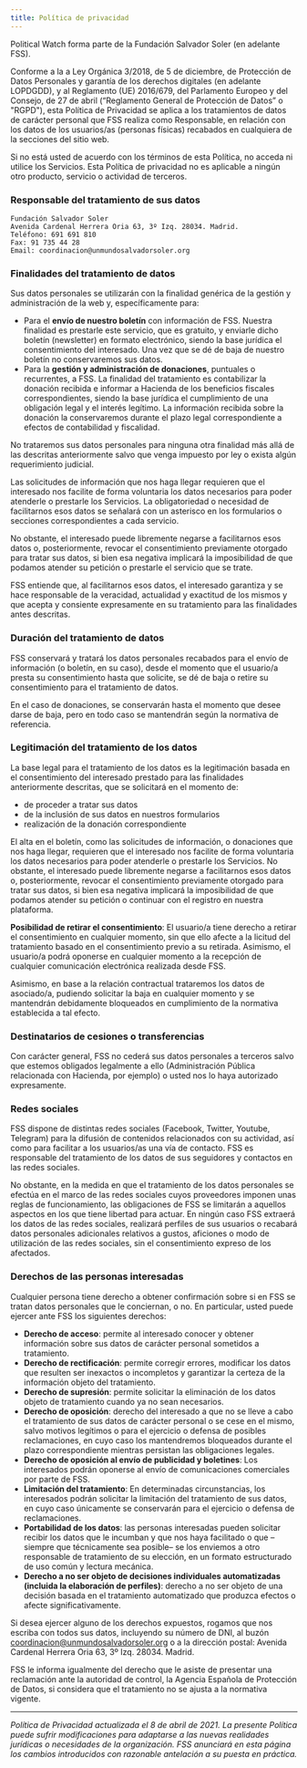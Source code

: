 ```yaml
---
title: Política de privacidad
---
```


<md-content>

Political Watch forma parte de la Fundación Salvador Soler (en adelante FSS).

Conforme a la a Ley Orgánica 3/2018, de 5 de diciembre, de Protección de Datos Personales y garantía de los derechos digitales (en adelante LOPDGDD), y al Reglamento (UE) 2016/679, del Parlamento Europeo y del Consejo, de 27 de abril (“Reglamento General de Protección de Datos” o "RGPD"), esta Política de Privacidad se aplica a los tratamientos de datos de carácter personal que FSS realiza como Responsable, en relación con los datos de los usuarios/as (personas físicas) recabados en cualquiera de la secciones del sitio web.

Si no está usted de acuerdo con los términos de esta Política, no acceda ni utilice los Servicios. Esta Política de privacidad no es aplicable a ningún otro producto, servicio o actividad de terceros.

### Responsable del tratamiento de sus datos

```
Fundación Salvador Soler
Avenida Cardenal Herrera Oria 63, 3º Izq. 28034. Madrid.
Teléfono: 691 691 810
Fax: 91 735 44 28
Email: coordinacion@unmundosalvadorsoler.org
```

### Finalidades del tratamiento de datos

Sus datos personales se utilizarán con la finalidad genérica de la gestión y administración de la web y, específicamente para:

* Para el **envío de nuestro boletín** con información de FSS. Nuestra finalidad es prestarle este servicio, que es gratuito, y enviarle dicho boletín (newsletter) en formato electrónico, siendo la base jurídica el consentimiento del interesado. Una vez que se dé de baja de nuestro boletín no conservaremos sus datos.
* Para la **gestión y administración de donaciones**, puntuales o recurrentes, a FSS. La finalidad del tratamiento es contabilizar la donación recibida e informar a Hacienda de los beneficios fiscales correspondientes, siendo la base jurídica el cumplimiento de una obligación legal y el interés legítimo. La información recibida sobre la donación la conservaremos durante el plazo legal correspondiente a efectos de contabilidad y fiscalidad.

No trataremos sus datos personales para ninguna otra finalidad más allá de las descritas anteriormente salvo que venga impuesto por ley o exista algún requerimiento judicial.

Las solicitudes de información que nos haga llegar requieren que el interesado nos facilite de forma voluntaria los datos necesarios para poder atenderle o prestarle los Servicios. La obligatoriedad o necesidad de facilitarnos esos datos se señalará con un asterisco en los formularios o secciones correspondientes a cada servicio.

No obstante, el interesado puede libremente negarse a facilitarnos esos datos o, posteriormente, revocar el consentimiento previamente otorgado para tratar sus datos, si bien esa negativa implicará la imposibilidad de que podamos atender su petición o prestarle el servicio que se trate.

FSS entiende que, al facilitarnos esos datos, el interesado garantiza y se hace responsable de la veracidad, actualidad y exactitud de los mismos y que acepta y consiente expresamente en su tratamiento para las finalidades antes descritas.

### Duración del tratamiento de datos

FSS conservará y tratará los datos personales recabados para el envío de información (o boletín, en su caso), desde el momento que el usuario/a presta su consentimiento hasta que solicite, se dé de baja o retire su consentimiento para el tratamiento de datos.

En el caso de donaciones, se conservarán hasta el momento que desee darse de baja, pero en todo caso se mantendrán según la normativa de referencia.

### Legitimación del tratamiento de los datos

La base legal para el tratamiento de los datos es la legitimación basada en el consentimiento del interesado prestado para las finalidades anteriormente descritas, que se solicitará en el momento de:

* de proceder a tratar sus datos
* de la inclusión de sus datos en nuestros formularios
* realización de la donación correspondiente

El alta en el boletín, como las solicitudes de información, o donaciones que nos haga llegar, requieren que el interesado nos facilite de forma voluntaria los datos necesarios para poder atenderle o prestarle los Servicios. No obstante, el interesado puede libremente negarse a facilitarnos esos datos o, posteriormente, revocar el consentimiento previamente otorgado para tratar sus datos, si bien esa negativa implicará la imposibilidad de que podamos atender su petición o continuar con el registro en nuestra plataforma.

**Posibilidad de retirar el consentimiento**: El usuario/a tiene derecho a retirar el consentimiento en cualquier momento, sin que ello afecte a la licitud del tratamiento basado en el consentimiento previo a su retirada. Asimismo, el usuario/a podrá oponerse en cualquier momento a la recepción de cualquier comunicación electrónica realizada desde FSS.

Asimismo, en base a la relación contractual trataremos los datos de asociado/a, pudiendo solicitar la baja en cualquier momento y se mantendrán debidamente bloqueados en cumplimiento de la normativa establecida a tal efecto.

### Destinatarios de cesiones o transferencias

Con carácter general, FSS no cederá sus datos personales a terceros salvo que estemos obligados legalmente a ello (Administración Pública relacionada con Hacienda, por ejemplo) o usted nos lo haya autorizado expresamente.

### Redes sociales

FSS dispone de distintas redes sociales (Facebook, Twitter, Youtube, Telegram) para la difusión de contenidos relacionados con su actividad, así como para facilitar a los usuarios/as una vía de contacto. FSS es responsable del tratamiento de los datos de sus seguidores y contactos en las redes sociales.

No obstante, en la medida en que el tratamiento de los datos personales se efectúa en el marco de las redes sociales cuyos proveedores imponen unas reglas de funcionamiento, las obligaciones de FSS se limitarán a aquellos aspectos en los que tiene libertad para actuar. En ningún caso FSS extraerá los datos de las redes sociales, realizará perfiles de sus usuarios o recabará datos personales adicionales relativos a gustos, aficiones o modo de utilización de las redes sociales, sin el consentimiento expreso de los afectados.

### Derechos de las personas interesadas

Cualquier persona tiene derecho a obtener confirmación sobre si en FSS se tratan datos personales que le conciernan, o no. En particular, usted puede ejercer ante FSS los siguientes derechos:

* **Derecho de acceso**: permite al interesado conocer y obtener información sobre sus datos de carácter personal sometidos a tratamiento.
* **Derecho de rectificación**: permite corregir errores, modificar los datos que resulten ser inexactos o incompletos y garantizar la certeza de la información objeto del tratamiento.
* **Derecho de supresión**: permite solicitar la eliminación de los datos objeto de tratamiento cuando ya no sean necesarios.
* **Derecho de oposición**: derecho del interesado a que no se lleve a cabo el tratamiento de sus datos de carácter personal o se cese en el mismo, salvo motivos legítimos o para el ejercicio o defensa de posibles reclamaciones, en cuyo caso los mantendremos bloqueados durante el plazo correspondiente mientras persistan las obligaciones legales.
* **Derecho de oposición al envío de publicidad y boletines**: Los interesados podrán oponerse al envío de comunicaciones comerciales por parte de FSS.
* **Limitación del tratamiento**: En determinadas circunstancias, los interesados podrán solicitar la limitación del tratamiento de sus datos, en cuyo caso únicamente se conservarán para el ejercicio o defensa de reclamaciones.
* **Portabilidad de los datos**: las personas interesadas pueden solicitar recibir los datos que le incumban y que nos haya facilitado o que –siempre que técnicamente sea posible– se los enviemos a otro responsable de tratamiento de su elección, en un formato estructurado de uso común y lectura mecánica.
* **Derecho a no ser objeto de decisiones individuales automatizadas (incluida la elaboración de perfiles)**: derecho a no ser objeto de una decisión basada en el tratamiento automatizado que produzca efectos o afecte significativamente.

Si desea ejercer alguno de los derechos expuestos, rogamos que nos escriba con todos sus datos, incluyendo su número de DNI, al buzón coordinacion@unmundosalvadorsoler.org o a la dirección postal: Avenida Cardenal Herrera Oria 63, 3º Izq. 28034. Madrid.

FSS le informa igualmente del derecho que le asiste de presentar una reclamación ante la autoridad de control, la Agencia Española de Protección de Datos, si considera que el tratamiento no se ajusta a la normativa vigente.

---

_Política de Privacidad actualizada el 8 de abril de 2021. La presente Política puede sufrir modificaciones para adaptarse a las nuevas realidades jurídicas o necesidades de la organización. FSS anunciará en esta página los cambios introducidos con razonable antelación a su puesta en práctica._


</md-content>
